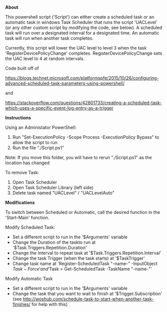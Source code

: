 **About**

This powershell script ('Script') can either create a scheduled task or an automatic task in windows Task Scheduler that runs the script 
'UACLevel' (or any other custom script by modifying the code, see below). A scheduled task will run over a designated interval for a
designated time. An automatic task will run when another task completes.

Currently, this script will lower the UAC level to level 3 when the task 'RegisterDevicePolicyChange' completes. 
RegisterDevicePolicyChange sets the UAC level to 4 at random intervals.

Code built off of 

https://blogs.technet.microsoft.com/platformspfe/2015/10/26/configuring-advanced-scheduled-task-parameters-using-powershell/

and 

https://stackoverflow.com/questions/42801733/creating-a-scheduled-task-which-uses-a-specific-event-log-entry-as-a-trigger

**Instructions**

Using an Administator PowerShell:
1. Run "Set-ExecutionPolicy -Scope Process -ExecutionPolicy Bypass" to allow the script to run
2. Run the file "./Script.ps1"

Note:
If you move this folder, you will have to rerun "./Script.ps1" as the location has changed

To remove Task:
1. Open Task Scheduler
2. Open Task Scheduler Library (left side)
3. Delete task named "UACLevel" / "UACLevelAuto"

**Modifications**

To switch between Scheduled or Automatic, call the desired function in the 'Start-Main' function.

Modify Scheduled Task:
- Set a different script to run in the '$Arguments' variable
- Change the Duration of the taskto run at '$Task.Triggers.Repetition.Duration'
- Change the Interval to repeat task at '$Task.Triggers.Repetition.Interval'
- Change the task Trigger (when the task starts) at '$TaskTrigger'
- Change task name at 'Register-ScheduledTask "-name-" -InputObject $Task -Force' and '$Task = Get-ScheduledTask -TaskName "-name-"'

Modify Automatic Task
- Set a different script to run in the '$Arguments' variable
- Change the task that you want to wait to finish at '$Trigger.Subscription' (see 
http://woshub.com/schedule-task-to-start-when-another-task-finishes/ for help with this)
